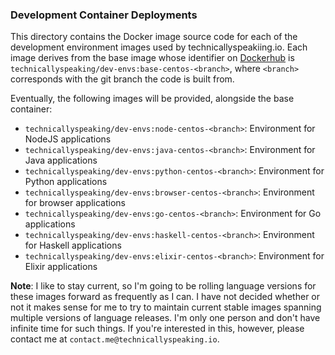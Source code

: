### Development Container Deployments

This directory contains the Docker image source code for each of the development environment
images used by technicallyspeakiing.io. Each image derives from the base image whose identifier
on [Dockerhub](https://hub.docker.com) is `technicallyspeaking/dev-envs:base-centos-<branch>`, where `<branch>`
corresponds with the git branch the code is built from.

Eventually, the following images will be provided, alongside the base container:
 - `technicallyspeaking/dev-envs:node-centos-<branch>`: Environment for NodeJS applications
 - `technicallyspeaking/dev-envs:java-centos-<branch>`: Environment for Java applications
 - `technicallyspeaking/dev-envs:python-centos-<branch>`: Environment for Python applications
 - `technicallyspeaking/dev-envs:browser-centos-<branch>`: Environment for browser applications
 - `technicallyspeaking/dev-envs:go-centos-<branch>`: Environment for Go applications
 - `technicallyspeaking/dev-envs:haskell-centos-<branch>`: Environment for Haskell applications
 - `technicallyspeaking/dev-envs:elixir-centos-<branch>`: Environment for Elixir applications

**Note**: I like to stay current, so I'm going to be rolling language versions for these images
forward as frequently as I can. I have not decided whether or not it makes sense for me to try to
maintain current stable images spanning multiple versions of language releases. I'm only one person
and don't have infinite time for such things. If you're interested in this, however, please contact me
at `contact.me@technicallyspeaking.io`.

